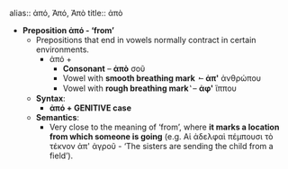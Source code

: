 alias:: ἀπό, Ἀπό, Ἀπὸ
title:: ἀπὸ

- **Preposition ἀπό - ‘from’**
	- Prepositions that end in vowels normally contract in certain environments.
		- ἀπό +
			- **Consonant** – **ἀπὸ** σοῦ
			- Vowel with **smooth breathing mark**  ̓ – **ἀπ'** ἀνθρώπου
			- Vowel with **rough breathing mark**  ̔ – **ἀφ'** ἵππου
	- **Syntax**:
		- **ἀπό + GENITIVE case**
	- **Semantics**:
		- Very close to the meaning of ‘from’, where **it marks a location from which someone is going** (e.g. Αἱ ἀδελφαὶ πέμπουσι τὸ τέκνον ἀπ' ἀγροῦ - ‘The sisters are sending the child from a field’).